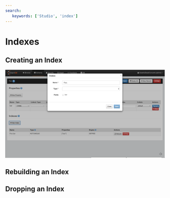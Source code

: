 ```yaml
---
search:
   keywords: ['Studio', 'index']
---
```


# Indexes

## Creating an Index

![Property](../../images/newIndex.png)

## Rebuilding an Index

## Dropping an Index